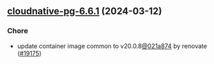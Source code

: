 

## [cloudnative-pg-6.6.1](https://github.com/truecharts/charts/compare/cloudnative-pg-6.6.0...cloudnative-pg-6.6.1) (2024-03-12)

### Chore



- update container image common to v20.0.8[@021a874](https://github.com/021a874) by renovate ([#19175](https://github.com/truecharts/charts/issues/19175))